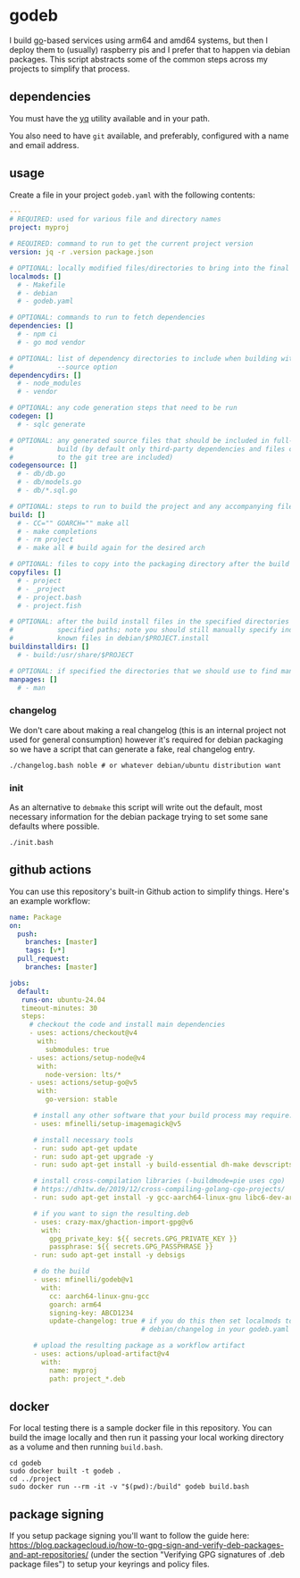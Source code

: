 # godeb

I build [go](https://go.dev)-based services using arm64 and amd64 systems, but
then I deploy them to (usually) raspberry pis and I prefer that to happen via
debian packages. This script abstracts some of the common steps across my
projects to simplify that process.

## dependencies

You must have the [yq](https://github.com/mikefarah/yq) utility available and
in your path.

You also need to have `git` available, and preferably, configured with a name
and email address.

## usage

Create a file in your project `godeb.yaml` with the following contents:

```yaml
---
# REQUIRED: used for various file and directory names
project: myproj

# REQUIRED: command to run to get the current project version
version: jq -r .version package.json

# OPTIONAL: locally modified files/directories to bring into the final build
localmods: []
  # - Makefile
  # - debian
  # - godeb.yaml

# OPTIONAL: commands to run to fetch dependencies
dependencies: []
  # - npm ci
  # - go mod vendor

# OPTIONAL: list of dependency directories to include when building with the
#           --source option
dependencydirs: []
  # - node_modules
  # - vendor

# OPTIONAL: any code generation steps that need to be run
codegen: []
  # - sqlc generate

# OPTIONAL: any generated source files that should be included in full-source
#           build (by default only third-party dependencies and files committed
#           to the git tree are included)
codegensource: []
  # - db/db.go
  # - db/models.go
  # - db/*.sql.go

# OPTIONAL: steps to run to build the project and any accompanying files
build: []
  # - CC="" GOARCH="" make all
  # - make completions
  # - rm project
  # - make all # build again for the desired arch

# OPTIONAL: files to copy into the packaging directory after the build
copyfiles: []
  # - project
  # - _project
  # - project.bash
  # - project.fish

# OPTIONAL: after the build install files in the specified directories to the
#           specified paths; note you should still manually specify individual,
#           known files in debian/$PROJECT.install
buildinstalldirs: []
  # - build:/usr/share/$PROJECT

# OPTIONAL: if specified the directories that we should use to find manpages
manpages: []
  # - man
```

### changelog

We don't care about making a real changelog (this is an internal project not
used for general consumption) however it's required for debian packaging so
we have a script that can generate a fake, real changelog entry.

```shell
./changelog.bash noble # or whatever debian/ubuntu distribution want
```

### init

As an alternative to `debmake` this script will write out the default, most
necessary information for the debian package trying to set some sane defaults
where possible.

```shell
./init.bash
```

## github actions

You can use this repository's built-in Github action to simplify things.
Here's an example workflow:

```yaml
name: Package
on:
  push:
    branches: [master]
    tags: [v*]
  pull_request:
    branches: [master]

jobs:
  default:
   runs-on: ubuntu-24.04
   timeout-minutes: 30
   steps:
     # checkout the code and install main dependencies
     - uses: actions/checkout@v4
       with:
         submodules: true
     - uses: actions/setup-node@v4
       with:
         node-version: lts/*
     - uses: actions/setup-go@v5
       with:
         go-version: stable

      # install any other software that your build process may require:
      - uses: mfinelli/setup-imagemagick@v5

      # install necessary tools
      - run: sudo apt-get update
      - run: sudo apt-get upgrade -y
      - run: sudo apt-get install -y build-essential dh-make devscripts

      # install cross-compilation libraries (-buildmode=pie uses cgo)
      # https://dh1tw.de/2019/12/cross-compiling-golang-cgo-projects/
      - run: sudo apt-get install -y gcc-aarch64-linux-gnu libc6-dev-arm64-cross

      # if you want to sign the resulting.deb
      - uses: crazy-max/ghaction-import-gpg@v6
        with:
          gpg_private_key: ${{ secrets.GPG_PRIVATE_KEY }}
          passphrase: ${{ secrets.GPG_PASSPHRASE }}
      - run: sudo apt-get install -y debsigs

      # do the build
      - uses: mfinelli/godeb@v1
        with:
          cc: aarch64-linux-gnu-gcc
          goarch: arm64
          signing-key: ABCD1234
          update-changelog: true # if you do this then set localmods to include
                                 # debian/changelog in your godeb.yaml

      # upload the resulting package as a workflow artifact
      - uses: actions/upload-artifact@v4
        with:
          name: myproj
          path: project_*.deb
```

## docker

For local testing there is a sample docker file in this repository. You can
build the image locally and then run it passing your local working directory
as a volume and then running `build.bash`.

```shell
cd godeb
sudo docker built -t godeb .
cd ../project
sudo docker run --rm -it -v "$(pwd):/build" godeb build.bash
```

## package signing

If you setup package signing you'll want to follow the guide here:
https://blog.packagecloud.io/how-to-gpg-sign-and-verify-deb-packages-and-apt-repositories/
(under the section "Verifying GPG signatures of .deb package files") to setup
your keyrings and policy files.
